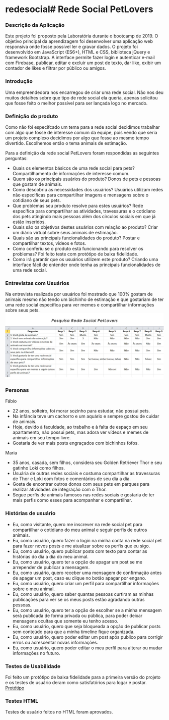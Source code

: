 # redesocial# Rede Social PetLovers

### Descrição da Aplicação
Este projeto foi proposto pela Laboratória durante o bootcamp de 2019.
O objetivo principal da aprendizagem foi desenvolver uma aplicação web responsiva onde fosse possível ler e gravar dados. 
O projeto foi desenvolvido em JavaScript (ES6+), HTML e CSS, biblioteca jQuery e framework Bootstrap.
A interface permite fazer login e autenticar e-mail com Firebase, publicar, editar e excluir um post de texto, dar like, exibir um contador de likes e filtrar por público ou amigos.



### Introdução
Uma empreendedora nos encarregou de criar uma rede social. Não nos deu muitos detalhes sobre que tipo de rede social ela queria, apenas solicitou que fosse feito o melhor possível para ser lançada logo no mercado. 


### Definição do produto
Como não foi específcado um tema para a rede social decidimos trabalhar com algo que fosse de interesse comum da equipe, pois vendo que seria um projeto complexo decidimos por algo que fosse ao mesmo tempo divertido. Escolhemos então o tema animais de estimação.

Para a definição da rede social PetLovers foram respondidas as seguintes perguntas:

* Quais os elementos básicos de uma rede social para pets?
    Compartilhamento de informações de interesse comum.
* Quem são os principais usuários do produto?
    Donos de pets e pessoas que gostam de animais.
* Como descobriu as necessidades dos usuários?
    Usuários utilizam redes não especificas para compartilhar imagens e mensagens sobre o cotidiano de seus pets.
* Que problemas seu produto resolve para estes usuários?
    Rede específica para compartilhar as atividades, travessuras e o cotidiano dos pets atingindo mais pessoas além dos círculos sociais em que já estão inseridos.
* Quais são os objetivos destes usuários com relação ao produto?
    Criar um diário virtual sobre seus animais de estimação.
* Quais são as principais funcionalidades do produto?
    Postar e compartilhar textos, vídeos e fotos.
* Como conferiu se o produto está funcionando para resolver os problemas?
    Foi feito teste com protótipo de baixa fidelidade.
* Como irá garantir que os usuários utilizem este produto?
    Criando uma interface fácil de entender onde tenha as principais funcionalidades de uma rede social.



### Entrevistas com Usuários
Na entrevista realizada por usuários foi mostrado que 100% gostam de animais mesmo não tendo um bichinho de estimação e que gostariam de ter uma rede social específica para ver memes e compartilhar informações sobre seus pets.
![Pesquisa](https://github.com/anacamargo/redesocial/blob/master/public/images/pesquisa_petlovers.jpg)



### Personas
Fábio
- 22 anos, solteiro, foi morar sozinho para estudar, não possui pets.
- Na infância teve um cachorro e um aquário e sempre gostou de cuidar de animais.
- Hoje, devido à faculdade, ao trabalho e à falta de espaço em seu apartamento, não possui pets, mas adora ver vídeos e memes de animais em seu    tempo livre.
- Gostaria de ver mais posts engraçados com bichinhos fofos.

Maria
- 35 anos, casada, sem filhos, considera seu Golden Retriever Thor e seu gatinho Loki como filhos.
- Usuária de outras redes sociais e costuma compartilhar as travessuras de Thor e Loki com fotos e comentários de seu dia a dia.
- Gosta de encontrar outros donos com seus pets em parques para realizar atividades de integração com o Thor.
- Segue perfis de animais famosos nas redes sociais e gostaria de ter mais perfis como esses para acompanhar e compartilhar.



### Histórias de usuário
- Eu, como visitante, quero me inscrever na rede social pet para compartilhar o cotidiano do meu animal e seguir perfis de outros animais.
- Eu, como usuário, quero fazer o login na minha conta na rede social pet para fazer novos posts e me atualizar sobre os perfis que eu sigo.
- Eu, como usuário, quero publicar posts com texto para contar as histórias do dia a dia do meu animal.
- Eu, como usuário, quero ter a opção de apagar um post se me arrepender de publicar a mensagem.
- Eu, como usuário, quero receber uma mensagem de confirmação antes de apagar um post, caso eu clique no botão apagar por engano.
- Eu, como usuário, quero criar um perfil para compartilhar informações sobre o meu animal.
- Eu, como usuário, quero saber quantas pessoas curtiram as minhas publicações para ver se os meus posts estão agradando outras pessoas.
- Eu, como usuário, quero ter a opção de escolher se a minha mensagem será publicada de forma privada ou pública, para poder deixar mensagens ocultas que somente eu tenho         acesso.
- Eu, como usuário, quero que seja bloqueada a opção de publicar posts sem conteúdo para que a minha timeline fique organizada.
- Eu, como usuário, quero poder editar um post após publico para corrigir erros ou acrescentar novas informações.
- Eu, como usuário, quero poder editar o meu perfil para alterar ou mudar informações no futuro.



### Testes de Usabilidade
Foi feito um protótipo de baixa fidelidade para a primeira versão do projeto e os testes de usuário deram como satisfatórios para logar e postar.
[Protótipo](https://marvelapp.com/6g56a2h/screen/54811705)



### Testes HTML
Testes de usuário feitos no HTML foram aprovados.
